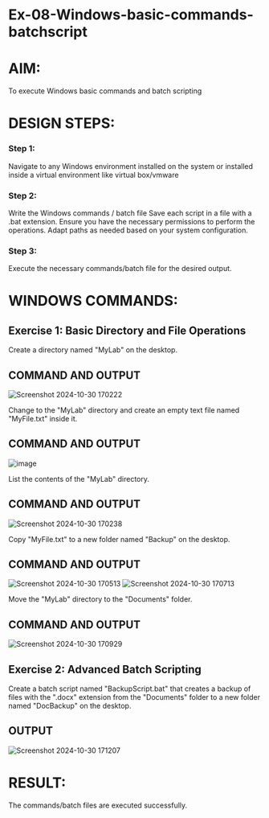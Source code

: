 # Ex-08-Windows-basic-commands-batchscript

# AIM:
To execute Windows basic commands and batch scripting

# DESIGN STEPS:

### Step 1:

Navigate to any Windows environment installed on the system or installed inside a virtual environment like virtual box/vmware 

### Step 2:

Write the Windows commands / batch file
Save each script in a file with a .bat extension.
Ensure you have the necessary permissions to perform the operations.
Adapt paths as needed based on your system configuration.
### Step 3:

Execute the necessary commands/batch file for the desired output. 




# WINDOWS COMMANDS:
## Exercise 1: Basic Directory and File Operations
Create a directory named "MyLab" on the desktop.



## COMMAND AND OUTPUT
![Screenshot 2024-10-30 170222](https://github.com/user-attachments/assets/892309fc-7bec-45dd-9fee-eee20c709f57)


Change to the "MyLab" directory and create an empty text file named "MyFile.txt" inside it.




## COMMAND AND OUTPUT
![image](https://github.com/user-attachments/assets/b9a2ebba-1e32-4776-a919-41c57a289c35)

List the contents of the "MyLab" directory.


## COMMAND AND OUTPUT
![Screenshot 2024-10-30 170238](https://github.com/user-attachments/assets/dc199ddd-c737-4a13-8ff7-2cac2b15691c)

Copy "MyFile.txt" to a new folder named "Backup" on the desktop.

## COMMAND AND OUTPUT
![Screenshot 2024-10-30 170513](https://github.com/user-attachments/assets/590af1c7-36e7-4994-844e-c4136260f9f7)
![Screenshot 2024-10-30 170713](https://github.com/user-attachments/assets/7020fb74-ed3a-4e27-9e79-567f3f3258e2)

Move the "MyLab" directory to the "Documents" folder.


## COMMAND AND OUTPUT
![Screenshot 2024-10-30 170929](https://github.com/user-attachments/assets/5f1e575a-7953-4e7b-8b68-00e926950031)


## Exercise 2: Advanced Batch Scripting
Create a batch script named "BackupScript.bat" that creates a backup of files with the ".docx" extension from the "Documents" folder to a new folder named "DocBackup" on the desktop.







## OUTPUT
![Screenshot 2024-10-30 171207](https://github.com/user-attachments/assets/21081da1-365b-41ab-9f8a-277100975f31)





# RESULT:
The commands/batch files are executed successfully.

